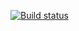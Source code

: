 [![Build status](https://ci.appveyor.com/api/projects/status/rr1vrubf4o3tg2aa/branch/main?svg=true)](https://ci.appveyor.com/project/ivanAnapa/aqa-dz5-2/branch/main)
